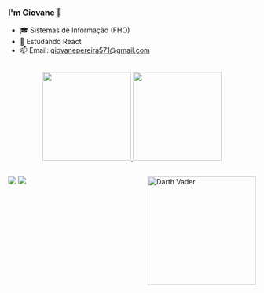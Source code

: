 ### I'm Giovane 👋

- 🎓 Sistemas de Informação (FHO)
- 🌱 Estudando React
- 📫 Email: giovanepereira571@gmail.com
 ##
<div align="center">
  <a href="https://github.com/Giovane1607">
  <img height="180em" src="https://github-readme-stats.vercel.app/api?username=Giovane1607&show_icons=true&theme=dark&include_all_commits=true&count_private=true"/>
  <img height="180em" src="https://github-readme-stats.vercel.app/api/top-langs/?username=Giovane1607&layout=compact&langs_count=7&theme=dark"/>
</div>
  
  ##
  
  <div>
    <img align="right" alt="Darth Vader" height="220" src="https://cdn.dribbble.com/users/130603/screenshots/2291004/rebeldarth_01.gif"
  </div>  
  
  <div>
    <a href="https://instagram.com/giovane_oliveira2" target="_blank"><img src="https://img.shields.io/badge/-Instagram-%23E4405F?style=for-the-badge&logo=instagram&logoColor=white" target="_blank"></a>
    <a href = "mailto:giovanepereira571@gmail.com"><img src="https://img.shields.io/badge/-Gmail-%23333?style=for-the-badge&logo=gmail&logoColor=white" target="_blank"></a>
   
    
  </div>  

